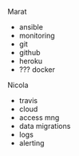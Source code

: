 Marat

* ansible
* monitoring
* git
* github
* heroku
* ??? docker


Nicola

* travis
* cloud
* access mng
* data migrations
* logs
* alerting
